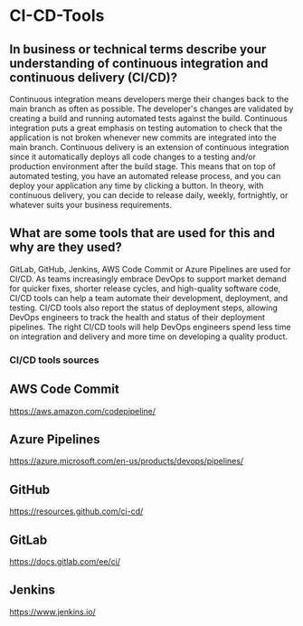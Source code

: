 # CI-CD-Tools

## In business or technical terms describe your understanding of continuous integration and continuous delivery (CI/CD)? 
Continuous integration means developers merge their changes back to the main branch as often as possible. The developer's changes are validated by creating a build and running automated tests against the build. Continuous integration puts a great emphasis on testing automation to check that the application is not broken whenever new commits are integrated into the main branch. Continuous delivery is an extension of continuous integration since it automatically deploys all code changes to a testing and/or production environment after the build stage. This means that on top of automated testing, you have an automated release process, and you can deploy your application any time by clicking a button. In theory, with continuous delivery, you can decide to release daily, weekly, fortnightly, or whatever suits your business requirements.

## What are some tools that are used for this and why are they used?
GitLab, GitHub, Jenkins, AWS Code Commit or Azure Pipelines are used for CI/CD. As teams increasingly embrace DevOps to support market demand for quicker fixes, shorter release cycles, and high-quality software code, CI/CD tools can help a team automate their development, deployment, and testing. CI/CD tools also report the status of deployment steps, allowing DevOps engineers to track the health and status of their deployment pipelines. The right CI/CD tools will help DevOps engineers spend less time on integration and delivery and more time on developing a quality product.

### CI/CD tools sources
## AWS Code Commit
https://aws.amazon.com/codepipeline/

## Azure Pipelines
https://azure.microsoft.com/en-us/products/devops/pipelines/

## GitHub
https://resources.github.com/ci-cd/

## GitLab
https://docs.gitlab.com/ee/ci/

## Jenkins
https://www.jenkins.io/
